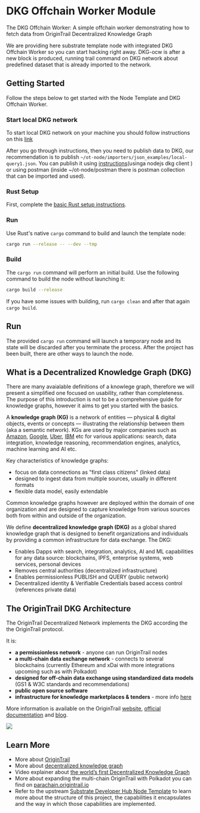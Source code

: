 <!-- markdown-link-check-disable -->
# DKG Offchain Worker Module

The DKG Offchain Worker: A simple offchain worker demonstrating 
how to fetch data from OriginTrail Decentralized Knowledge Graph

We are providing here substrate template node with integrated DKG Offchain Worker
so you can start hacking right away. DKG-ocw is after a new block is produced, 
running trail command on DKG network about predefined dataset that is already imported to the network.

## Getting Started

Follow the steps below to get started with the Node Template and DKG Offchain Worker.

### Start local DKG network

To start local DKG network on your machine you should follow instructions on this [link](https://docs.origintrail.io/developers/setting-up-development-environment)

After you go through instructions, then you need to publish data to DKG, our recommendation is to publish `~/ot-node/importers/json_examples/local-query1.json`. You can publish it using [instructions](https://docs.origintrail.io/developers/devsinstall)(usinga nodejs dkg client ) or using postman (inside ~/ot-node/postman there is postman collection that can be imported and used).

### Rust Setup

First, complete the [basic Rust setup instructions](./docs/rust-setup.md).

### Run

Use Rust's native `cargo` command to build and launch the template node:

```sh
cargo run --release -- --dev --tmp
```

### Build

The `cargo run` command will perform an initial build. Use the following command to build the node
without launching it:

```sh
cargo build --release
```

If you have some issues with building, run `cargo clean` and after that again `cargo build`.

## Run

The provided `cargo run` command will launch a temporary node and its state will be discarded after
you terminate the process. After the project has been built, there are other ways to launch the
node.


## What is a Decentralized Knowledge Graph (DKG)


There are many avaialable definitions of a knowlege graph, therefore we will present a simplified one focused on usability, rather than completeness. The purpose of this introduction is not to be a comprehensive guide for knowledge graphs, however it aims to get you started with the basics.

A **knowledge graph (KG)** is a network of entities — physical & digital objects, events or concepts — illustrating the relationship between them (aka a semantic network). KGs are used by major companies such as [Amazon](http://lunadong.com/talks/PG.pdf), [Google](https://en.wikipedia.org/wiki/Google_Knowledge_Graph), [Uber](https://www.youtube.com/watch?v=r3yMSl5NB_Q), [IBM](https://www.ibm.com/cloud/learn/knowledge-graph) etc for various applications: search, data integration, knowledge reasoning, recommendation engines, analytics, machine learning and AI etc.

Key characteristics of knowledge graphs:
* focus on data connections as "first class citizens" (linked data) 
* designed to ingest data from multiple sources, usually in different formats
* flexible data model, easily extendable

Common knowledge graphs however are deployed within the domain of one organization and are designed to capture knowledge from various sources both from within and outside of the organization.

We define **decentralized knowledge graph (DKG)** as a global shared knowledge graph that is designed to benefit organizations and individuals by providing a common infrastructure for data exchange. The DKG:

* Enables Dapps with search, integration, analytics, AI and ML capabilities for any data source: blockchains, IPFS, enterprise systems, web services, personal devices 
* Removes central authorities (decentralized infrastructure)
* Enables permissionless PUBLISH and QUERY (public network)
* Decentralized identity & Verifiable Credentials based access control (references private data)

## The OriginTrail DKG Architecture 

The OriginTrail Decentralized Network implements the DKG according the the OriginTrail protocol.

It is:

* **a permissionless network** - anyone can run OriginTrail nodes
* **a multi-chain data exchange network** - connects to several blockchains (currently Ethereum and xDai with more integrations upcoming such as with Polkadot)
* **designed for off-chain data exchange using standardized data models** (GS1 & W3C standards and recommendations)
* **public open source software**
* **infrastructure for knowledge marketplaces & tenders** - more info [here](https://www.youtube.com/watch?v=4uCxYGRh5fk)

More information is available on the OriginTrail [website](https://origintrail.io), [official documentation](https://docs.origintrail.io) and [blog](https://medium.com/origintrail).


![](https://i.imgur.com/yTNtZE1.png)

## Learn More

- More about [OriginTrail](https://origintrail.io/)
- More about [decentralized knowledge graph](https://origintrail.io/technology)
- Video explainer about [the world’s first Decentralized Knowledge Graph](https://www.youtube.com/watch?v=AsCUigu39Hw&ab_channel=OriginTrail)
- More about expanding the multi-chain OriginTrail with Polkadot you can find on 
  [parachain.origintrail.io](https://parachain.origintrail.io/)
- Refer to the upstream
[Substrate Developer Hub Node Template](https://github.com/substrate-developer-hub/substrate-node-template)
to learn more about the structure of this project, the capabilities it encapsulates and the way in
which those capabilities are implemented.